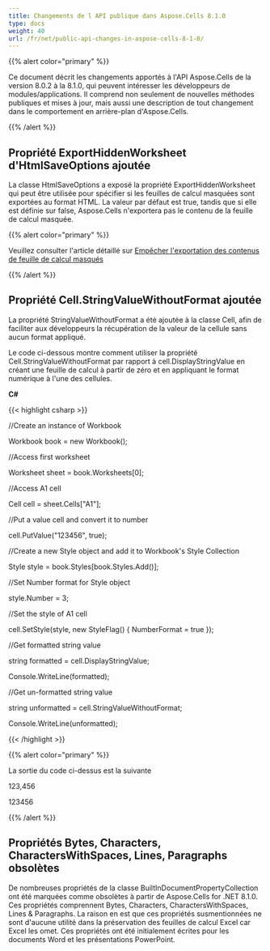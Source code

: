 ```yaml
---
title: Changements de l API publique dans Aspose.Cells 8.1.0
type: docs
weight: 40
url: /fr/net/public-api-changes-in-aspose-cells-8-1-0/
---
```


{{% alert color="primary" %}} 

Ce document décrit les changements apportés à l'API Aspose.Cells de la version 8.0.2 à la 8.1.0, qui peuvent intéresser les développeurs de modules/applications. Il comprend non seulement de nouvelles méthodes publiques et mises à jour, mais aussi une description de tout changement dans le comportement en arrière-plan d'Aspose.Cells.

{{% /alert %}} 
## **Propriété ExportHiddenWorksheet d'HtmlSaveOptions ajoutée**
La classe HtmlSaveOptions a exposé la propriété ExportHiddenWorksheet qui peut être utilisée pour spécifier si les feuilles de calcul masquées sont exportées au format HTML. La valeur par défaut est true, tandis que si elle est définie sur false, Aspose.Cells n'exportera pas le contenu de la feuille de calcul masquée.

{{% alert color="primary" %}} 

Veuillez consulter l'article détaillé sur [Empêcher l'exportation des contenus de feuille de calcul masqués](/cells/fr/net/prevent-exporting-hidden-worksheet-contents-on-saving-to/)

{{% /alert %}}
## **Propriété Cell.StringValueWithoutFormat ajoutée**
La propriété StringValueWithoutFormat a été ajoutée à la classe Cell, afin de faciliter aux développeurs la récupération de la valeur de la cellule sans aucun format appliqué.

Le code ci-dessous montre comment utiliser la propriété Cell.StringValueWithoutFormat par rapport à cell.DisplayStringValue en créant une feuille de calcul à partir de zéro et en appliquant le format numérique à l'une des cellules.

**C#**

{{< highlight csharp >}}

 //Create an instance of Workbook

Workbook book = new Workbook();

//Access first worksheet

Worksheet sheet = book.Worksheets[0];

//Access A1 cell

Cell cell = sheet.Cells["A1"];

//Put a value cell and convert it to number

cell.PutValue("123456", true);

//Create a new Style object and add it to Workbook's Style Collection

Style style = book.Styles[book.Styles.Add()];

//Set Number format for Style object

style.Number = 3;

//Set the style of A1 cell

cell.SetStyle(style, new StyleFlag() { NumberFormat = true });

//Get formatted string value 

string formatted = cell.DisplayStringValue;

Console.WriteLine(formatted);

//Get un-formatted string value

string unformatted = cell.StringValueWithoutFormat;

Console.WriteLine(unformatted);

{{< /highlight >}}

{{% alert color="primary" %}} 

La sortie du code ci-dessus est la suivante

123,456

123456

{{% /alert %}}
## **Propriétés Bytes, Characters, CharactersWithSpaces, Lines, Paragraphs obsolètes**
De nombreuses propriétés de la classe BuiltInDocumentPropertyCollection ont été marquées comme obsolètes à partir de Aspose.Cells for .NET 8.1.0. Ces propriétés comprennent Bytes, Characters, CharactersWithSpaces, Lines & Paragraphs. La raison en est que ces propriétés susmentionnées ne sont d'aucune utilité dans la préservation des feuilles de calcul Excel car Excel les omet. Ces propriétés ont été initialement écrites pour les documents Word et les présentations PowerPoint.
